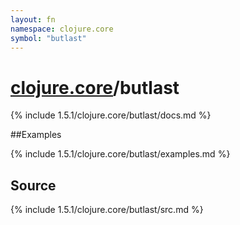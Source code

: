 ```yaml
---
layout: fn
namespace: clojure.core
symbol: "butlast"
---
```


# [clojure.core](../)/butlast

{% include 1.5.1/clojure.core/butlast/docs.md %}

##Examples

{% include 1.5.1/clojure.core/butlast/examples.md %}
## Source
{% include 1.5.1/clojure.core/butlast/src.md %}

